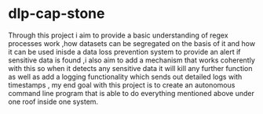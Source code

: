 # dlp-cap-stone
Through this project i aim to provide a basic understanding of regex processes work ,how datasets can be segregated on the basis of it and how it can be used inisde a data loss prevention system to provide an alert if sensitive data is found ,i also aim to add a mechanism that works coherently with this so when it detects any sensitive data it will kill any further function as well as add a logging functionality which sends out detailed logs with timestamps , my end goal with this project is to create an autonomous command line program that is able to do everything mentioned above under one roof inside one system.
